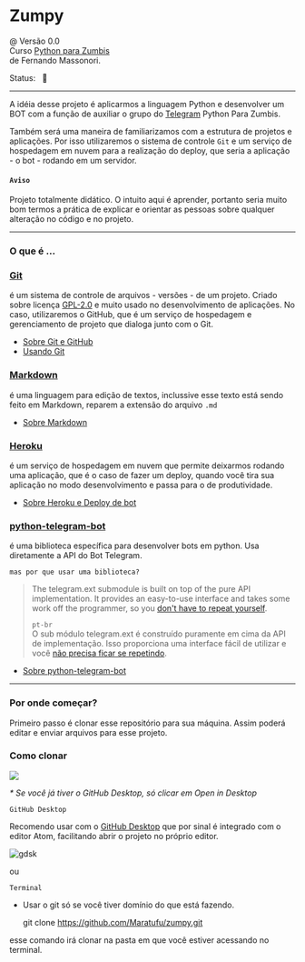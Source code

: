 # Zumpy   
  @ Versão 0.0  
Curso [Python para Zumbis](https://www.pycursos.com/python-para-zumbis/)  
de Fernando Massonori.  

Status: &nbsp; 🚧
___

A idéia desse projeto é aplicarmos a linguagem Python e desenvolver um BOT com a função de auxiliar o grupo do [Telegram](https://www.telegram.com.br) Python Para Zumbis.

Também será uma maneira de familiarizamos com a estrutura de projetos e aplicações. Por isso utilizaremos o sistema de controle `Git` e um serviço de hospedagem em nuvem para a realização do deploy, que seria a aplicação - o bot - rodando em um servidor.

####  `Aviso`

  Projeto totalmente didático. O intuito aqui é aprender, portanto seria muito bom termos a prática de explicar e orientar as pessoas sobre qualquer alteração no código e no projeto.

---

### O que é ...

### [Git](https://git-scm.com/)
  é um sistema de controle de arquivos - versões - de um projeto. Criado sobre licença [GPL-2.0](https://opensource.org/licenses/GPL-2.0) e muito usado no desenvolvimento de aplicações. No caso, utilizaremos o GitHub, que é um serviço de hospedagem e gerenciamento de projeto que dialoga junto com o Git.

  * [Sobre Git e GitHub](https://tableless.com.br/tudo-que-voce-queria-saber-sobre-git-e-github-mas-tinha-vergonha-de-perguntar/)
  * [Usando Git](https://rogerdudler.github.io/git-guide/index.pt_BR.html)


### [Markdown](https://daringfireball.net/projects/markdown/)
  é uma linguagem para edição de textos, inclussive esse texto está sendo feito em Markdown, reparem a extensão do arquivo `.md`

  + [Sobre Markdown](https://www.markdownguide.org/basic-syntax)


### [Heroku](https://www.heroku.com/)

  é um serviço de hospedagem em nuvem que permite deixarmos rodando uma aplicação, que é o caso de fazer um deploy, quando você tira sua aplicação no modo desenvolvimento e passa para o de produtividade.

  + [Sobre Heroku e Deploy de bot](https://medium.com/@rafaelvicio/hospedando-seu-bot-no-heroku-60a9b5ed709a)

### [python-telegram-bot](https://python-telegram-bot.org/)

  é uma biblioteca específica para desenvolver bots em python. Usa diretamente a API do Bot Telegram.

  `mas por que usar uma biblioteca?`

  >The telegram.ext submodule is built on top of the pure API implementation. It provides an easy-to-use interface and takes some work off the programmer, so you [don't have to repeat yourself](https://en.wikipedia.org/wiki/Don%27t_repeat_yourself).
  >
  >`pt-br`  
  O sub módulo telegram.ext é construído puramente em cima da API de implementação. Isso proporciona uma interface fácil de utilizar e você [não precisa ficar se repetindo](https://en.wikipedia.org/wiki/Don%27t_repeat_yourself).


  + [Sobre python-telegram-bot](https://python-telegram-bot.readthedocs.io/en/stable/)

  ---

  ### Por onde começar?

Primeiro passo é clonar esse repositório para sua máquina. Assim poderá editar e enviar arquivos para esse projeto.

### Como clonar  

![](https://a.imagem.app/2fRk0.png)

_* Se você já tiver o GitHub Desktop, só clicar em Open in Desktop_

`GitHub Desktop`  


Recomendo usar com o [GitHub Desktop](https://desktop.github.com/) que por sinal é integrado com o editor Atom, facilitando abrir o projeto no próprio editor.

![gdsk](https://a.imagem.app/2fErW.png)

ou

`Terminal`
-  Usar o git só se você tiver domínio do que está fazendo.


    git clone https://github.com/Maratufu/zumpy.git

esse comando irá clonar na pasta em que você estiver acessando no terminal.    
